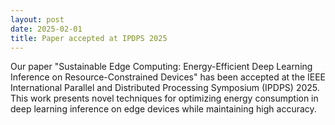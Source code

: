 ```yaml
---
layout: post
date: 2025-02-01
title: Paper accepted at IPDPS 2025
---
```


Our paper "Sustainable Edge Computing: Energy-Efficient Deep Learning Inference on Resource-Constrained Devices" has been accepted at the IEEE International Parallel and Distributed Processing Symposium (IPDPS) 2025. This work presents novel techniques for optimizing energy consumption in deep learning inference on edge devices while maintaining high accuracy.
